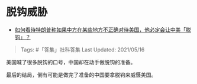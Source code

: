 # 脱钩威胁

- [如何看待特朗普称如果中方在某些地方不正确对待美国，他必定会让中美「脱钩」？](https://www.zhihu.com/question/417177895/answer/1435956801)

>Tags: #「答集」社科答集
>Last Updated: 2021/05/16

美国喊了很多脱钩的口号，中国却在动手做脱钩的准备。

最后的结局，倒有可能是做完了准备的中国要拿脱钩来威慑美国。